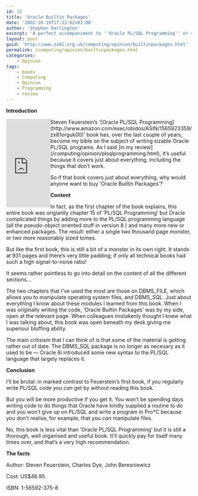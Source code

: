 ```yaml
---
id: 33
title: 'Oracle Builtin Packages'
date: '2002-10-19T17:23:02+01:00'
author: 'Stephen Darlington'
excerpt: 'A perfect accompaniment to ''Oracle PL/SQL Programming'' or should it have been included in the original? Stephen Darlington finds out. '
layout: post
guid: 'http://www.zx81.org.uk/computing/opinion/builtinpackages.html'
permalink: /computing/opinion/builtinpackages.html
categories:
    - Opinion
tags:
    - books
    - Computing
    - Opinion
    - Programming
    - review
---
```


**Introduction**  
<iframe align="left" frameborder="0" marginheight="0" marginwidth="0" scrolling="no" src="http://rcm.amazon.com/e/cm?t=zx81orguk00&o=1&p=8&l=as1&asins=1565923758&fc1=000000&IS2=1&lt1=_blank&lc1=0000ff&bc1=000000&bg1=ffffff&f=ifr" style="width:120px;height:240px;"></iframe>Steven Feuerstein’s ‘[Oracle PL/SQL Programming](http://www.amazon.com/exec/obidos/ASIN/1565923359/zx81orguk00)‘ book has, over the last couple of years, become my bible on the subject of writing sizable Oracle PL/SQL programs. As I said [in my review](/computing/opinion/plsqlprogramming.html), it’s useful because it covers just about everything, including the things that don’t work.

So if that book covers just about everything, why would anyone want to buy ‘Oracle Builtin Packages’?

**Content**

In fact, as the first chapter of the book explains, this entire book was origianlly chapter 15 of ‘PL/SQL Programming’ but Oracle complicated things by adding more to the PL/SQL programming language (all the pseudo-object oriented stuff in version 8 ) and many more new or enhanced packages. The result: either a single two thousand page monster, or two more reasonably sized tomes.

But like the first book, this is still a bit of a monster in its own right. It stands at 931 pages and there’s very little padding; if only all technical books had such a high signal-to-noise ratio!

It seems rather pointless to go into detail on the content of all the different sections…

The two chapters that I’ve used the most are those on DBMS\_FILE, which allows you to manipulate operating system files, and DBMS\_SQL. Just about everything I know about these modules I learned from this book. When I was originally writing the code, ‘Oracle Builtin Packages’ was by my side, open at the relevant page. When colleagues mistakenly thought I knew what I was talking about, this book was open beneath my desk giving me superiour bluffing ability.

The main critisism that I can think of is that some of the material is getting rather out of date. The DBMS\_SQL package is no longer as necesary as it used to be — Oracle 8i introduced some new syntax to the PL/SQL language that largely replaces it.

**Conclusion**

I’ll be brutal: in marked contrast to Feuerstein’s first book, if you regularly write PL/SQL code you *can* get by without reading this book.

But you will be more productive if you get it. You won’t be spending days writing code to do things that Oracle have kindly supplied a routine to do and you won’t give up on PL/SQL and write a program in Pro\*C because you don’t realise, for example, that you *can* manipulate files.

No, this book is less vital than ‘Oracle PL/SQL Programming’ but it is still a thorough, well organised and useful book. It’ll quickly pay for itself many times over, and that’s a very high recommendation.

**The facts**

Author: Steven Feuerstein, Charles Dye, John Beresniewicz

Cost: US$46.95

ISBN: 1-56592-375-8